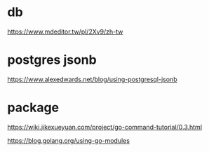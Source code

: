 # db

https://www.mdeditor.tw/pl/2Xv9/zh-tw

# postgres jsonb
https://www.alexedwards.net/blog/using-postgresql-jsonb

# package
https://wiki.jikexueyuan.com/project/go-command-tutorial/0.3.html

https://blog.golang.org/using-go-modules



